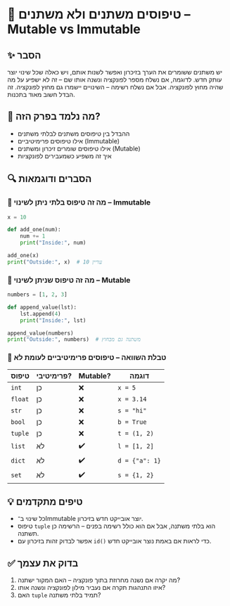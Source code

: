 # 📘 טיפוסים משתנים ולא משתנים – Mutable vs Immutable

## ✨ הסבר
יש משתנים ששומרים את הערך בזיכרון ואפשר לשנות אותם, ויש כאלה שכל שינוי יוצר עותק חדש. לדוגמה, אם נשלח מספר לפונקציה ונשנה אותו שם – זה לא ישפיע על מה שהיה מחוץ לפונקציה. אבל אם נשלח רשימה – השינויים יישמרו גם מחוץ לפונקציה. זה הבדל חשוב מאוד בתכנות.

## 🧠 מה נלמד בפרק הזה?
- ההבדל בין טיפוסים משתנים לבלתי משתנים
- אילו טיפוסים פרימיטיביים (Immutable)
- אילו טיפוסים שומרים זיכרון ומשתנים (Mutable)
- איך זה משפיע כשמעבירים לפונקציות

## 🔍 הסברים ודוגמאות

### 🔸 מה זה טיפוס בלתי ניתן לשינוי – Immutable

```python
x = 10

def add_one(num):
    num += 1
    print("Inside:", num)

add_one(x)
print("Outside:", x)  # עדיין 10
````

### 🔸 מה זה טיפוס שניתן לשינוי – Mutable

```python
numbers = [1, 2, 3]

def append_value(lst):
    lst.append(4)
    print("Inside:", lst)

append_value(numbers)
print("Outside:", numbers)  # משתנה גם מבחוץ
```

### 🔸 טבלת השוואה – טיפוסים פרימיטיביים לעומת לא

| טיפוס   | פרימיטיבי? | Mutable? | דוגמה          |
| ------- | ---------- | -------- | -------------- |
| `int`   | כן         | ❌        | `x = 5`        |
| `float` | כן         | ❌        | `x = 3.14`     |
| `str`   | כן         | ❌        | `s = "hi"`     |
| `bool`  | כן         | ❌        | `b = True`     |
| `tuple` | כן         | ❌        | `t = (1, 2)`   |
| `list`  | לא         | ✔️       | `l = [1, 2]`   |
| `dict`  | לא         | ✔️       | `d = {"a": 1}` |
| `set`   | לא         | ✔️       | `s = {1, 2}`   |

## 💡 טיפים מתקדמים

* כל שינוי ב־Immutable יוצר אובייקט חדש בזיכרון.
* טיפוס `tuple` הוא בלתי משתנה, אבל אם הוא כולל רשימה בפנים – הרשימה כן תשתנה.
* אפשר לבדוק זהות בזיכרון עם `id()` כדי לראות אם באמת נוצר אובייקט חדש.

## ✅ בדוק את עצמך

1. מה יקרה אם נשנה מחרוזת בתוך פונקציה – האם המקור ישתנה?
2. איזו התנהגות תקרה אם נעביר מילון לפונקציה ונשנה אותו?
3. האם `tuple` תמיד בלתי משתנה?
